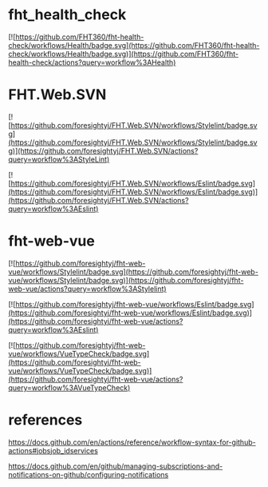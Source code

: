 # fht_health_check

[![https://github.com/FHT360/fht-health-check/workflows/Health/badge.svg](https://github.com/FHT360/fht-health-check/workflows/Health/badge.svg)](https://github.com/FHT360/fht-health-check/actions?query=workflow%3AHealth)

# FHT.Web.SVN

[![https://github.com/foresightyj/FHT.Web.SVN/workflows/Stylelint/badge.svg](https://github.com/foresightyj/FHT.Web.SVN/workflows/Stylelint/badge.svg)](https://github.com/foresightyj/FHT.Web.SVN/actions?query=workflow%3AStyleLint)

[![https://github.com/foresightyj/FHT.Web.SVN/workflows/Eslint/badge.svg](https://github.com/foresightyj/FHT.Web.SVN/workflows/Eslint/badge.svg)](https://github.com/foresightyj/FHT.Web.SVN/actions?query=workflow%3AEslint)

# fht-web-vue

[![https://github.com/foresightyj/fht-web-vue/workflows/Stylelint/badge.svg](https://github.com/foresightyj/fht-web-vue/workflows/Stylelint/badge.svg)](https://github.com/foresightyj/fht-web-vue/actions?query=workflow%3AStylelint)

[![https://github.com/foresightyj/fht-web-vue/workflows/Eslint/badge.svg](https://github.com/foresightyj/fht-web-vue/workflows/Eslint/badge.svg)](https://github.com/foresightyj/fht-web-vue/actions?query=workflow%3AEslint)

[![https://github.com/foresightyj/fht-web-vue/workflows/VueTypeCheck/badge.svg](https://github.com/foresightyj/fht-web-vue/workflows/VueTypeCheck/badge.svg)](https://github.com/foresightyj/fht-web-vue/actions?query=workflow%3AVueTypeCheck)


# references

https://docs.github.com/en/actions/reference/workflow-syntax-for-github-actions#jobsjob_idservices

https://docs.github.com/en/github/managing-subscriptions-and-notifications-on-github/configuring-notifications